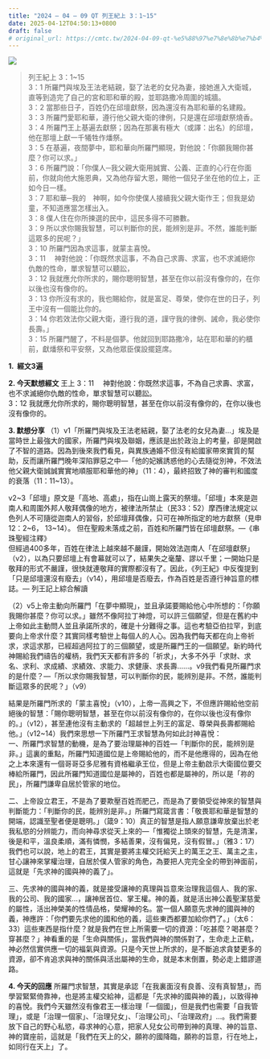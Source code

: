 ```yaml
---
title: "2024 – 04 – 09 QT 列王紀上 3：1~15"
date: 2025-04-12T04:50:13+0800
draft: false
# original_url: https://cmtc.tw/2024-04-09-qt-%e5%88%97%e7%8e%8b%e7%b4%80%e4%b8%8a-3%ef%bc%9a115
---
```


![](/images/qt.jpg)
> 列王紀上 3：1\~15  
> 3：1 所羅門與埃及王法老結親，娶了法老的女兒為妻，接她進入大衛城，直等到造完了自己的宮和耶和華的殿，並耶路撒冷周圍的城牆。  
> 3：2 當那些日子，百姓仍在邱壇獻祭，因為還沒有為耶和華的名建殿。  
> 3：3 所羅門愛耶和華，遵行他父親大衛的律例，只是還在邱壇獻祭燒香。  
> 3：4 所羅門王上基遍去獻祭；因為在那裏有極大（或譯：出名）的邱壇，他在那壇上獻一千犧牲作燔祭。  
> 3：5 在基遍，夜間夢中，耶和華向所羅門顯現，對他說：「你願我賜你甚麼？你可以求。」  
> 3：6 所羅門說：「你僕人─我父親大衛用誠實、公義、正直的心行在你面前，你就向他大施恩典，又為他存留大恩，賜他一個兒子坐在他的位上，正如今日一樣。  
> 3：7 耶和華─我的　神啊，如今你使僕人接續我父親大衛作王；但我是幼童，不知道應當怎樣出入。  
> 3：8 僕人住在你所揀選的民中，這民多得不可勝數。  
> 3：9 所以求你賜我智慧，可以判斷你的民，能辨別是非。不然，誰能判斷這眾多的民呢？」  
> 3：10 所羅門因為求這事，就蒙主喜悅。  
> 3：11 　神對他說：「你既然求這事，不為自己求壽、求富，也不求滅絕你仇敵的性命，單求智慧可以聽訟，  
> 3：12 我就應允你所求的，賜你聰明智慧，甚至在你以前沒有像你的，在你以後也沒有像你的。  
> 3：13 你所沒有求的，我也賜給你，就是富足、尊榮，使你在世的日子，列王中沒有一個能比你的。  
> 3：14 你若效法你父親大衛，遵行我的道，謹守我的律例、誡命，我必使你長壽。」  
> 3：15 所羅門醒了，不料是個夢。他就回到耶路撒冷，站在耶和華的約櫃前，獻燔祭和平安祭，又為他眾臣僕設擺筵席。

**1.  經文3遍**

**2. 今天默想經文**
王上 3：11 　神對他說：你既然求這事，不為自己求壽、求富，也不求滅絕你仇敵的性命，單求智慧可以聽訟。  
3：12 我就應允你所求的，賜你聰明智慧，甚至在你以前沒有像你的，在你以後也沒有像你的。

**3. 默想分享**
（1）v1「所羅門與埃及王法老結親，娶了法老的女兒為妻…」埃及是當時世上最強大的國家，所羅門與埃及聯姻，應該是出於政治上的考量，卻是開啟了不智的道路。因為到後來我們看見，與異族通婚不但沒有給國家帶來實質的幫助，反而讓所羅門晚年深陷罪惡之中—「他的妃嬪誘惑他的心去隨從別神，不效法他父親大衛誠誠實實地順服耶和華他的神」（11：4），最終招致了神的審判和國度的衰落（11：11\~13）。

v2\~3「邱壇」原文是「高地、高處」，指在山崗上露天的祭壇。「邱壇」本來是迦南人和周圍外邦人敬拜偶像的地方，被律法所禁止（民33：52）摩西律法規定以色列人不可隨從迦南人的習俗，於邱壇拜偶像，只可在神所指定的地方獻祭（見申12：2\~6， 13\~14）。 但在聖殿未落成之前，百姓和所羅門皆在邱壇獻祭。—《串珠聖經注釋》  
但經過400多年，百姓在律法上越來越不嚴謹，開始效法迦南人「在邱壇獻祭」（v2），以為只要邱壇上有會幕就可以了，結果失之毫釐、謬以千里；一開始只是敬拜的形式不嚴謹，很快就連敬拜的實際都沒有了。因此，《列王紀》中反復提到「只是邱壇還沒有廢去」（v14），用邱壇是否廢去，作為百姓是否遵行神旨意的標誌。— 列王記上綜合解讀

（2）v5上帝主動向所羅門「在夢中顯現」，並且承諾要賜給他心中所想的：「你願我賜你甚麼？你可以求。」雖然不像阿拉丁神燈，可以許三個願望，但是在舊約中上帝如此主動問人並且承諾所求的，確是十分難得之事。這也考驗亞伯拉罕，到底要向上帝求什麼？其實同樣考驗世上每個人的人心。因為我們每天都在向上帝祈求，求這求那，已經超過阿拉丁的三個願望，或是所羅門王的一個願望。新約時代神賜給我們禱告的權柄，我們天天都有許多的「祈求」，大多不外乎「求財、求名、求利、求成績、求績效、求能力、求健康、求長壽……。v9我們看見所羅門求的是什麼？—「所以求你賜我智慧，可以判斷你的民，能辨別是非。不然，誰能判斷這眾多的民呢？」（v9）

結果是所羅門所求的「蒙主喜悅」（v10），上帝一高興之下，不但應許賜給他空前絕後的智慧：「賜你聰明智慧，甚至在你以前沒有像你的，在你以後也沒有像你的。」（v12），甚至連他沒有主動求的「超越世上列王的富足、尊榮與長壽都賜給他。」（v12\~14）我們來思想一下所羅門王求智慧為何如此討神喜悅：  
一、所羅門求智慧的動機，是為了要治理屬神的百姓—「判斷你的民，能辨別是非。」這裏的重點，所羅門知道國位是上帝賜給他的，而不是他應得的，因為在他之上本來還有一個哥哥亞多尼雅有資格繼承王位，但是上帝主動啟示大衛國位要交棒給所羅門，因此所羅門知道國位是屬神的，百姓也都是屬神的，所以是「祢的民」，所羅門謙卑自居於管家的地位。

二、上帝設立君王，不是為了要欺壓百姓而肥己，而是為了要領受從神來的智慧與判斷能力：「判斷你的民，能辨別是非。」所羅門寫箴言書：「敬畏耶和華是智慧的開端，認識至聖者便是聰明。」（箴9：10）真正的智慧是指人願意謙卑放棄出於老我私慾的分辨能力，而向神尋求從天上來的—「惟獨從上頭來的智慧，先是清潔，後是和平，溫良柔順，滿有憐憫，多結善果，沒有偏見，沒有假冒。」（雅3：17）我們也可以說，地上的君王，其實是要將主權交託給天上的萬王之王、萬主之主，甘心讓神來掌權治理，自居於僕人管家的角色，為要把人完完全全的帶到神面前，這就是「先求神的國與神的義了」。

三、先求神的國與神的義，就是接受讓神的真理與旨意來治理我這個人、我的家、我的公司、我的國家…，讓神居首位、掌王權。神的義，就是活出神公義聖潔慈愛的屬性，活出神榮美的性情品格，榮耀神的名。當一個人願意先求神的國與神的義，神應許：「你們要先求他的國和他的義，這些東西都要加給你們了。」（太6：33）這些東西是指什麼？就是我們在世上所需要一切的資源：「吃甚麼？喝甚麼？穿甚麼？」神看重的是「生命與關係」，當我們與神的關係對了，生命走上正軌，神必然信實供應一切的福氣與資源。只是今天世上所求的，是不斷追求貪婪更多的資源，卻不肯追求與神的關係與活出屬神的生命，就是本末倒置，勢必走上錯謬道路。

**4. 今天的回應**
所羅門求智慧，其實是承認「在我裏面沒有良善、沒有真智慧」，而學習緊緊倚靠神，也是將主權交給神，這都是「先求神的國與神的義」，以致得神的喜悅。我們今天雖然沒有像君王一樣治理「一個國」，但是我們也需要「自我管理」，或是「治理一個家」、「治理兒女」、「治理公司」、「治理政府」…。我們需要放下自己的野心私慾，尋求神的心意，把家人兒女公司帶到神的真理、神的旨意、神的寶座前，這就是「我們在天上的父，願祢的國降臨，願祢的旨意，行在地上，如同行在天上」了。
